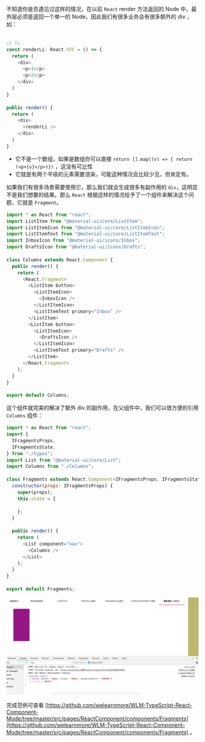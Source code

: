 不知道你是否遇见过这样的情况，在以前 `React` render 方法返回的 Node 中，最外层必须是返回一个单一的 Node，因此我们有很多业务会有很多额外的 div ，如：

```javascript

// li
const renderLi: React.SFC = () => {
  return (
    <div>
      <p>1</p>
      <p>2</p>
    </div>
  )
}

public render() {
  return (
    <div>
      <renderLi />
    </div>
  )
}
```

- 它不是一个数组，如果是数组你可以直接 `return [].map((v) => { return (<p>{v}</p>)})` ，这没有可比性
- 它就是有两个平级的元素需要渲染，可能这种情况会比较少见，但肯定有。

如果我们有很多场景需要使用它，那么我们就会生成很多有副作用的 `div`，这明显不是我们想要的结果。那么 `React` 根据这样的情况给予了一个组件来解决这个问题，它就是 `Fragment`。

```javascript
import * as React from "react";
import ListItem from "@material-ui/core/ListItem";
import ListItemIcon from "@material-ui/core/ListItemIcon";
import ListItemText from "@material-ui/core/ListItemText";
import InboxIcon from "@material-ui/icons/Inbox";
import DraftsIcon from "@material-ui/icons/Drafts";

class Columns extends React.Component {
  public render() {
    return (
      <React.Fragment>
        <ListItem button>
          <ListItemIcon>
            <InboxIcon />
          </ListItemIcon>
          <ListItemText primary="Inbox" />
        </ListItem>
        <ListItem button>
          <ListItemIcon>
            <DraftsIcon />
          </ListItemIcon>
          <ListItemText primary="Drafts" />
        </ListItem>
      </React.Fragment>
    );
  }
}

export default Columns;
```

这个组件就完美的解决了额外 div 的副作用，在父组件中，我们可以很方便的引用 `Columns` 组件：

```javascript
import * as React from "react";
import {
  IFragmentsProps,
  IFragmentsState,
} from "./types";
import List from "@material-ui/core/List";
import Columns from "./Columns";

class Fragments extends React.Component<IFragmentsProps, IFragmentsState> {
  constructor(props: IFragmentsProps) {
    super(props);
    this.state = {

    };
  }

  public render() {
    return (
      <List component="nav">
        <Columns />
      </List>
    );
  }
}

export default Fragments;

```

![](../images/chap-04-05.png)

完成范例可查看 [https://github.com/welearnmore/WLM-TypeScript-React-Component-Mode/tree/master/src/pages/ReactComponent/components/Fragments](https://github.com/welearnmore/WLM-TypeScript-React-Component-Mode/tree/master/src/pages/ReactComponent/components/Fragments) 。